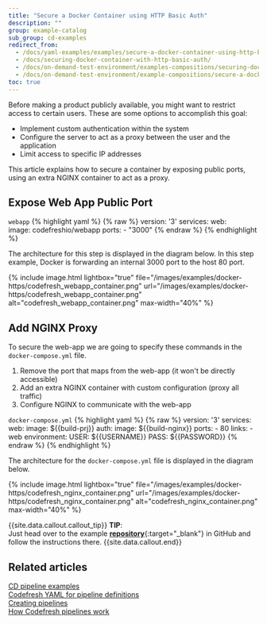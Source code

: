 ```yaml
---
title: "Secure a Docker Container using HTTP Basic Auth"
description: ""
group: example-catalog
sub_group: cd-examples
redirect_from:
  - /docs/yaml-examples/examples/secure-a-docker-container-using-http-basic-auth/
  - /docs/securing-docker-container-with-http-basic-auth/
  - /docs/on-demand-test-environment/examples-compositions/securing-docker-container-with-http-basic-auth/
  - /docs/on-demand-test-environment/example-compositions/secure-a-docker-container-using-http-basic-auth/ 
toc: true
---
```

Before making a product publicly available, you might want to restrict access to certain users. These are some options to accomplish this goal:

  - Implement custom authentication within the system
  - Configure the server to act as a proxy between the user and the application
  - Limit access to specific IP addresses

This article explains how to secure a container by exposing public ports, using an extra NGINX container to act as a proxy.

## Expose Web App Public Port

  `webapp`
{% highlight yaml %}
{% raw %}
version: '3'
services:
  web:  
    image: codefreshio/webapp
    ports:
      - "3000"
{% endraw %}
{% endhighlight %}

The architecture for this step is displayed in the diagram below. In this step example, Docker is forwarding an internal 3000 port to the host 80 port.

{% include 
image.html 
lightbox="true" 
file="/images/examples/docker-https/codefresh_webapp_container.png" 
url="/images/examples/docker-https/codefresh_webapp_container.png"
alt="codefresh_webapp_container.png" 
max-width="40%"
%}

## Add NGINX Proxy
To secure the web-app we are going to specify these commands in the ```docker-compose.yml``` file.

1. Remove the port that maps from the web-app (it won't be directly accessible)
2. Add an extra NGINX container with custom configuration (proxy all traffic)
3. Configure NGINX to communicate with the web-app

  `docker-compose.yml`
{% highlight yaml %}
{% raw %}
version: '3'
services:
  web:
    image: ${{build-prj}}
  auth:
    image: ${{build-nginx}}
    ports:
      - 80
    links:
      - web
    environment:
      USER: ${{USERNAME}}
      PASS: ${{PASSWORD}}
{% endraw %}
{% endhighlight %}
 
The architecture for the ```docker-compose.yml``` file is displayed in the diagram below.

{% include 
image.html 
lightbox="true" 
file="/images/examples/docker-https/codefresh_nginx_container.png" 
url="/images/examples/docker-https/codefresh_nginx_container.png"
alt="codefresh_nginx_container.png" 
max-width="40%"
%}

{{site.data.callout.callout_tip}}
**TIP**:  
Just head over to the example [__repository__](https://github.com/codefreshdemo/cf-example-basic-auth-container){:target="_blank"} in GitHub and follow the instructions there.
{{site.data.callout.end}}

## Related articles
[CD pipeline examples]({{site.baseurl}}/docs/example-catalog/examples/#cd-examples)  
[Codefresh YAML for pipeline definitions]({{site.baseurl}}/docs/pipelines/what-is-the-codefresh-yaml/)  
[Creating pipelines]({{site.baseurl}}/docs/pipelines/pipelines/)  
[How Codefresh pipelines work]({{site.baseurl}}/docs/pipelines/introduction-to-codefresh-pipelines/)